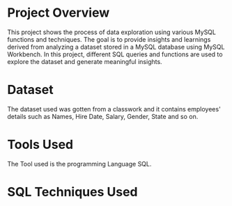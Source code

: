 # Project Overview
This project shows the process of data exploration using various MySQL functions and techniques. 
The goal is to provide insights and learnings derived from analyzing a dataset stored in a MySQL database using MySQL Workbench. In this project, different SQL queries and functions are used to explore the dataset and generate meaningful insights.
# Dataset 
The dataset used was gotten from a classwork and it contains employees' details such as Names, Hire Date, Salary, Gender, State and so on.
# Tools Used
The Tool used is the programming Language SQL.
# SQL Techniques Used
